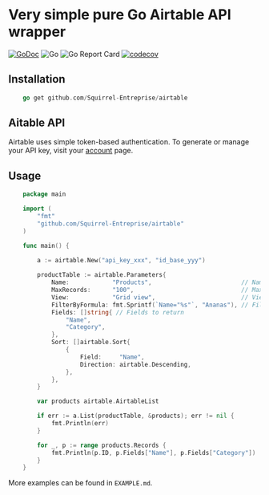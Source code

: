 Very simple pure Go Airtable API wrapper
================
[![GoDoc](https://godoc.org/github.com/Squirrel-Entreprise/airtable?status.svg)](https://pkg.go.dev/github.com/Squirrel-Entreprise/airtable)
![Go](https://github.com/Squirrel-Entreprise/airtable/workflows/Go/badge.svg)
![Go Report Card](https://goreportcard.com/badge/github.com/Squirrel-Entreprise/airtable)
[![codecov](https://codecov.io/gh/Squirrel-Entreprise/airtable/branch/main/graph/badge.svg)](https://codecov.io/gh/Squirrel-Entreprise/airtable)

## Installation

```go
    go get github.com/Squirrel-Entreprise/airtable
```

## Aitable API

Airtable uses simple token-based authentication. To generate or manage your API key, visit your [account](https://airtable.com/account) page.

## Usage

```go
    package main

    import (
        "fmt"
        "github.com/Squirrel-Entreprise/airtable"
    )

    func main() {
        
        a := airtable.New("api_key_xxx", "id_base_yyy")

        productTable := airtable.Parameters{
            Name:            "Products",                         // Name of the table
            MaxRecords:      "100",                              // Max records to return
            View:            "Grid view",                        // View name
            FilterByFormula: fmt.Sprintf(`Name="%s"`, "Ananas"), // Filter by formula
            Fields: []string{ // Fields to return
                "Name",
                "Category",
            },
            Sort: []airtable.Sort{
                {
                    Field:     "Name",
                    Direction: airtable.Descending,
                },
            },
        }

        var products airtable.AirtableList

        if err := a.List(productTable, &products); err != nil {
            fmt.Println(err)
        }

        for _, p := range products.Records {
            fmt.Println(p.ID, p.Fields["Name"], p.Fields["Category"])
        }
    }
```

More examples can be found in `EXAMPLE.md`.